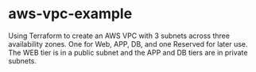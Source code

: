 # aws-vpc-example
Using Terraform to create an AWS VPC with 3 subnets across three availability zones. One for Web, APP, DB, and one Reserved for later use. The WEB tier is in a public subnet and the APP and DB tiers are in private subnets.
